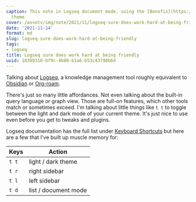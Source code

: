 ```yaml
---
caption: This note in Logseq document mode, using the [Bonofix](https://github.com/sansui233/logseq-bonofix-theme)
  theme
cover: /assets/img/note/2021/11/logseq-sure-does-work-hard-at-being-friendly/cover.png
date: '2021-11-14'
format: md
slug: logseq-sure-does-work-hard-at-being-friendly
tags:
- logseq
title: Logseq sure does work hard at being friendly
uuid: 18309310-bf9c-4b80-b1a6-b53c43798b6d
---
```


Talking about [Logseq](https://logseq.github.io), a knowledge management tool roughly equivalent to [Obsidian](https://obsidian.md) or [Org-roam](https://www.orgroam.com).

There's just so many little affordances. Not even talking about the built-in query language or graph view. Those are full-on features, which other tools match or sometimes exceed. I'm talking about little things like `t t` to toggle between the light and dark mode of your current theme. It's just nice to use even before you get to tweaks and plugins.

Logseq documentation has the full list under [Keyboard Shortcuts](https://logseq.github.io/#/settings/shortcut) but here are a few that I've built up muscle memory for: 

| Keys | Action |
| --- | --- |
| `t t` | light / dark theme |
| `t r` | right sidebar |
| `t l` | left sidebar |
| `t d` | list / document mode |